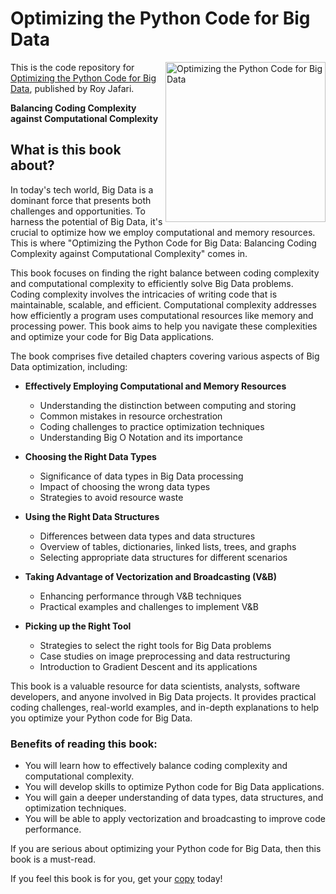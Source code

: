 # Optimizing the Python Code for Big Data

<a href="https://www.amazon.com/dp/B0BXFYZKWR"><img src="https://m.media-amazon.com/images/I/71QlkOsJkXL._SY522_.jpg" alt="Optimizing the Python Code for Big Data" height="256px" align="right"></a>

This is the code repository for [Optimizing the Python Code for Big Data](https://www.packtpub.com/product/hands-on-data-preprocessing-in-python/9781801072137), published by Roy Jafari. 

**Balancing Coding Complexity against Computational Complexity**

## What is this book about?

In today's tech world, Big Data is a dominant force that presents both challenges and opportunities. To harness the potential of Big Data, it's crucial to optimize how we employ computational and memory resources. This is where "Optimizing the Python Code for Big Data: Balancing Coding Complexity against Computational Complexity" comes in.

This book focuses on finding the right balance between coding complexity and computational complexity to efficiently solve Big Data problems. Coding complexity involves the intricacies of writing code that is maintainable, scalable, and efficient. Computational complexity addresses how efficiently a program uses computational resources like memory and processing power. This book aims to help you navigate these complexities and optimize your code for Big Data applications.

The book comprises five detailed chapters covering various aspects of Big Data optimization, including:

- **Effectively Employing Computational and Memory Resources**
  - Understanding the distinction between computing and storing
  - Common mistakes in resource orchestration
  - Coding challenges to practice optimization techniques
  - Understanding Big O Notation and its importance

- **Choosing the Right Data Types**
  - Significance of data types in Big Data processing
  - Impact of choosing the wrong data types
  - Strategies to avoid resource waste

- **Using the Right Data Structures**
  - Differences between data types and data structures
  - Overview of tables, dictionaries, linked lists, trees, and graphs
  - Selecting appropriate data structures for different scenarios

- **Taking Advantage of Vectorization and Broadcasting (V&B)**
  - Enhancing performance through V&B techniques
  - Practical examples and challenges to implement V&B

- **Picking up the Right Tool**
  - Strategies to select the right tools for Big Data problems
  - Case studies on image preprocessing and data restructuring
  - Introduction to Gradient Descent and its applications

This book is a valuable resource for data scientists, analysts, software developers, and anyone involved in Big Data projects. It provides practical coding challenges, real-world examples, and in-depth explanations to help you optimize your Python code for Big Data.

### Benefits of reading this book:

- You will learn how to effectively balance coding complexity and computational complexity.
- You will develop skills to optimize Python code for Big Data applications.
- You will gain a deeper understanding of data types, data structures, and optimization techniques.
- You will be able to apply vectorization and broadcasting to improve code performance.

If you are serious about optimizing your Python code for Big Data, then this book is a must-read.

If you feel this book is for you, get your [copy](https://www.amazon.com/dp/B0BXFYZKWR) today!

